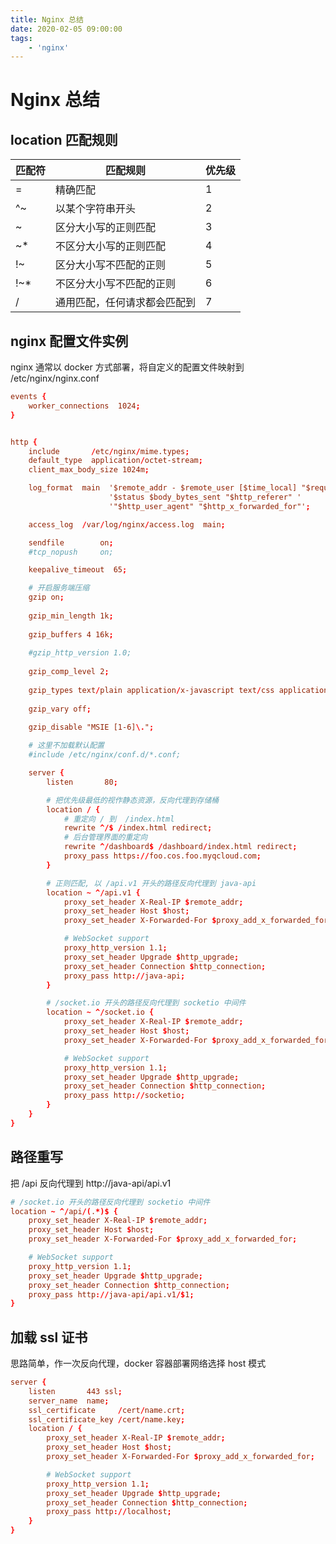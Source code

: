 ```yaml
---
title: Nginx 总结
date: 2020-02-05 09:00:00
tags:
    - 'nginx'
---
```


# Nginx 总结

## location 匹配规则

| 匹配符 | 匹配规则                     | 优先级 |
| ------ | ---------------------------- | ------ |
| =      | 精确匹配                     | 1      |
| ^~     | 以某个字符串开头             | 2      |
| ~      | 区分大小写的正则匹配         | 3      |
| ~*     | 不区分大小写的正则匹配       | 4      |
| !~     | 区分大小写不匹配的正则       | 5      |
| !~*    | 不区分大小写不匹配的正则     | 6      |
| /      | 通用匹配，任何请求都会匹配到 | 7      |


## nginx 配置文件实例

nginx 通常以 docker 方式部署，将自定义的配置文件映射到 /etc/nginx/nginx.conf

```conf
events {
    worker_connections  1024;
}


http {
    include       /etc/nginx/mime.types;
    default_type  application/octet-stream;
    client_max_body_size 1024m;    

    log_format  main  '$remote_addr - $remote_user [$time_local] "$request" '
                      '$status $body_bytes_sent "$http_referer" '
                      '"$http_user_agent" "$http_x_forwarded_for"';

    access_log  /var/log/nginx/access.log  main;

    sendfile        on;
    #tcp_nopush     on;

    keepalive_timeout  65;

    # 开启服务端压缩
    gzip on;
    
    gzip_min_length 1k;
    
    gzip_buffers 4 16k;
    
    #gzip_http_version 1.0;
    
    gzip_comp_level 2;
    
    gzip_types text/plain application/x-javascript text/css application/xml text/javascript application/x-httpd-php image/jpeg image/gif image/png;
    
    gzip_vary off;
    
    gzip_disable "MSIE [1-6]\.";

    # 这里不加载默认配置
    #include /etc/nginx/conf.d/*.conf; 

    server {
        listen       80;

        # 把优先级最低的视作静态资源，反向代理到存储桶
        location / {
            # 重定向 / 到  /index.html
            rewrite ^/$ /index.html redirect;
            # 后台管理界面的重定向
            rewrite ^/dashboard$ /dashboard/index.html redirect;
            proxy_pass https://foo.cos.foo.myqcloud.com;
        }             

        # 正则匹配, 以 /api.v1 开头的路径反向代理到 java-api
        location ~ ^/api.v1 {
            proxy_set_header X-Real-IP $remote_addr;
            proxy_set_header Host $host;
            proxy_set_header X-Forwarded-For $proxy_add_x_forwarded_for;

            # WebSocket support
            proxy_http_version 1.1;
            proxy_set_header Upgrade $http_upgrade;
            proxy_set_header Connection $http_connection;
            proxy_pass http://java-api;
        }     

        # /socket.io 开头的路径反向代理到 socketio 中间件
        location ~ ^/socket.io {
            proxy_set_header X-Real-IP $remote_addr;
            proxy_set_header Host $host;
            proxy_set_header X-Forwarded-For $proxy_add_x_forwarded_for;

            # WebSocket support
            proxy_http_version 1.1;
            proxy_set_header Upgrade $http_upgrade;
            proxy_set_header Connection $http_connection;
            proxy_pass http://socketio;              
        }    
    }
}

```

## 路径重写

把 /api 反向代理到 http://java-api/api.v1

```conf
# /socket.io 开头的路径反向代理到 socketio 中间件
location ~ ^/api/(.*)$ {
    proxy_set_header X-Real-IP $remote_addr;
    proxy_set_header Host $host;
    proxy_set_header X-Forwarded-For $proxy_add_x_forwarded_for;

    # WebSocket support
    proxy_http_version 1.1;
    proxy_set_header Upgrade $http_upgrade;
    proxy_set_header Connection $http_connection;
    proxy_pass http://java-api/api.v1/$1;              
}   
```

## 加载 ssl 证书

思路简单，作一次反向代理，docker 容器部署网络选择 host 模式

```conf
server {
    listen       443 ssl;
    server_name  name;
    ssl_certificate     /cert/name.crt;
    ssl_certificate_key /cert/name.key;
    location / {
        proxy_set_header X-Real-IP $remote_addr;
        proxy_set_header Host $host;
        proxy_set_header X-Forwarded-For $proxy_add_x_forwarded_for;

        # WebSocket support
        proxy_http_version 1.1;
        proxy_set_header Upgrade $http_upgrade;
        proxy_set_header Connection $http_connection;
        proxy_pass http://localhost;
    }    
} 
```